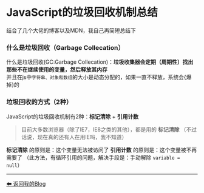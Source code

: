 # JavaScript的垃圾回收机制总结

结合了几个大佬的博客以及MDN，我自己再简短总结下

### 什么是垃圾回收（Garbage Collecation）
什么是垃圾回收(GC:Garbage Collecation)：**垃圾收集器会定期（周期性）找出那些不在继续使用的变量，然后释放其内存**  
并且在js中`字符串、对象和数组`的大小是动态分配的，如果一直不释放，系统会{爆掉}的


### 垃圾回收的方式（2种）
JavaScript的垃圾回收机制有2种：**标记清除** + **引用计数**  
>目前大多数浏览器（除了IE7，IE8之类的其他），都是用的 **标记清除** （不过话说，现在真的还有人在用IE吗，我不知道）

**标记清除** 的原则是：这个变量无法被访问了
**引用计数** 的原则是：这个变量被不再需要了 （此方法，有循环引用的问题，解决手段是：手动解除 `variable = null`）

---
[ ⬅ 返回我的Blog](https://github.com/law-chain-hot/Blog)  
